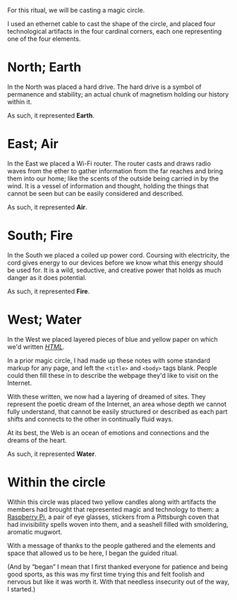 For this ritual, we will be casting a magic circle.

I used an ethernet cable to cast the shape of the circle, and placed four technological artifacts in the four cardinal corners, each one representing one of the four elements.

# North; Earth

In the North was placed a hard drive. The hard drive is a symbol of permanence and stability; an actual chunk of magnetism holding our history within it.

As such, it represented **Earth**.

# East; Air

In the East we placed a Wi-Fi router. The router casts and draws radio waves from the ether to gather information from the far reaches and bring them into our home; like the scents of the outside being carried in by the wind. It is a vessel of information and thought, holding the things that cannot be seen but can be easily considered and described.

As such, it represented **Air**. 

# South; Fire

In the South we placed a coiled up power cord. Coursing with electricity, the cord gives energy to our devices before we know what this energy should be used for. It is a wild, seductive, and creative power that holds as much danger as it does potential.

As such, it represented **Fire**.

# West; Water

In the West we placed layered pieces of blue and yellow paper on which we'd written [*HTML*](https://techlearningcollective.com/workshops/The-Web-as-a-Language-What-No-One-Ever-Told-You-About-HTML-That-You-Didn't-Know-to-Ask).

In a prior magic circle, I had made up these notes with some standard markup for any page, and left the `<title>` and `<body>` tags blank. People could then fill these in to describe the webpage they'd like to visit on the Internet.

With these written, we now had a layering of dreamed of sites. They represent the poetic dream of the Internet, an area whose depth we cannot fully understand, that cannot be easily structured or described as each part shifts and connects to the other in continually fluid ways.

At its best, the Web is an ocean of emotions and connections and the dreams of the heart.

As such, it represented **Water**.

# Within the circle

Within this circle was placed two yellow candles along with artifacts the members had brought that represented magic and technology to them: a [Raspberry Pi](https://raspberrypi.org/), a pair of eye glasses, stickers from a Pittsburgh coven that had invisibility spells woven into them, and a seashell filled with smoldering, aromatic mugwort.

With a message of thanks to the people gathered and the elements and space that allowed us to be here, I began the guided ritual.

(And by &ldquo;began&rdquo; I mean that I first thanked everyone for patience and being good sports, as this was my first time trying this and felt foolish and nervous but like it was worth it. With that needless insecurity out of the way, I started.)
